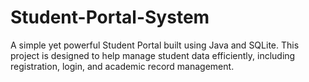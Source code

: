 # Student-Portal-System
A simple yet powerful Student Portal built using Java and SQLite. This project is designed to help manage student data efficiently, including registration, login, and academic record management.
